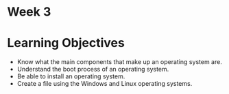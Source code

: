 # Week 3


# Learning Objectives
* Know what the main components that make up an operating system are.
* Understand the boot process of an operating system.
* Be able to install an operating system.
* Create a file using the Windows and Linux operating systems.
